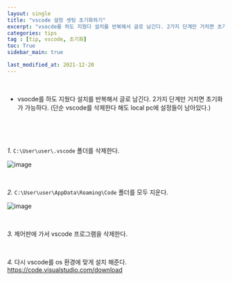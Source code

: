 ```yaml
---
layout: single
title: "vscode 설정 셋팅 초기화하기"
excerpt: "vsocde를 하도 지웠다 설치를 반복해서 글로 남긴다. 2가지 단계만 거치면 초기화가 가능하다. (단순 vscode를 삭제한다 해도 local pc에 설정들이 남아있다.)"
categories: tips
tag : [tip, vscode, 초기화]
toc: True
sidebar_main: true

last_modified_at: 2021-12-20
---
```


<br>

- vsocde를 하도 지웠다 설치를 반복해서 글로 남긴다. 2가지 단계만 거치면 초기화가 가능하다. (단순 vscode를 삭제한다 해도 local pc에 설정들이 남아있다.)

<br>
<br>
<br>

*1.* `C:\User\user\.vscode` 폴더를 삭제한다.

![image](https://user-images.githubusercontent.com/78655692/146772823-6cec0b09-4022-484c-9cd8-802beefa527d.png)

<br>

*2.* `C:\User\user\AppData\Roaming\Code` 폴더를 모두 지운다.

![image](https://user-images.githubusercontent.com/78655692/146773025-2808144d-1025-42c0-8dad-ff980a0dbe5b.png)

<br>

*3.* 제어판에 가서 vscode 프로그램을 삭제한다.

<br>

*4.* 다시 vscode를 os 환경에 맞게 설치 해준다. <br> https://code.visualstudio.com/download